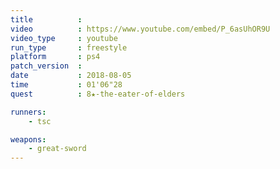 ```yaml
---
title          :
video          : https://www.youtube.com/embed/P_6asUhOR9U
video_type     : youtube
run_type       : freestyle
platform       : ps4
patch_version  :
date           : 2018-08-05
time           : 01'06"28
quest          : 8★-the-eater-of-elders

runners:
    - tsc

weapons:
    - great-sword
---
```

